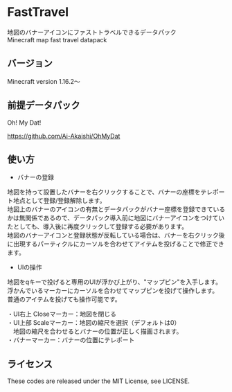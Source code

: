 
# FastTravel
地図のバナーアイコンにファストトラベルできるデータパック  
Minecraft map fast travel datapack

## バージョン
Minecraft version 1.16.2～

## 前提データパック
Oh! My Dat!

https://github.com/Ai-Akaishi/OhMyDat

## 使い方

 - バナーの登録
 
地図を持って設置したバナーを右クリックすることで、バナーの座標をテレポート地点として登録/登録解除します。     
地図上のバナーのアイコンの有無とデータパックがバナー座標を登録できているかは無関係であるので、データパック導入前に地図にバナーアイコンをつけていたとしても、導入後に再度クリックして登録する必要があります。     
地図のバナーアイコンと登録状態が反転している場合は、バナーを右クリック後に出現するパーティクルにカーソルを合わせてアイテムを投げることで修正できます。

 - UIの操作
 
地図をqキーで投げると専用のUIが浮かび上がり、"マップピン"を入手します。     
浮かんでいるマーカーにカーソルを合わせてマップピンを投げて操作します。    
普通のアイテムを投げても操作可能です。

・UI右上 Closeマーカー：地図を閉じる      
・UI上部 Scaleマーカー：地図の縮尺を選択（デフォルトは0）    
　地図の縮尺を合わせるとバナーの位置が正しく描画されます。     
・バナーマーカー：バナーの位置にテレポート

## ライセンス
These codes are released under the MIT License, see LICENSE.
